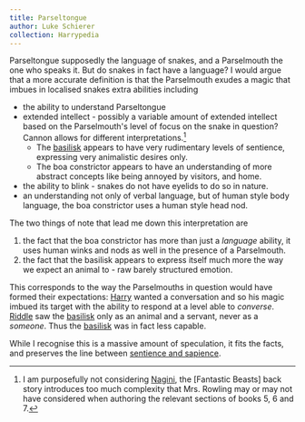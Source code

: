 ```yaml
---
title: Parseltongue
author: Luke Schierer
collection: Harrypedia
---
```


Parseltongue supposedly the language of snakes, and a Parselmouth the one who speaks it. But do snakes in fact have a language? I would argue that a more accurate definition is that the Parselmouth exudes a magic that imbues in localised snakes extra abilities including

- the ability to understand Parseltongue
- extended intellect - possibly a variable amount of extended intellect based on the Parselmouth's level of focus on the snake in question? Cannon allows for different interpretations.[^241109-1]
  - The [basilisk] appears to have very rudimentary levels of sentience, expressing very animalistic desires only.
  - The boa constrictor appears to have an understanding of more abstract concepts like being annoyed by visitors, and home.
- the ability to blink - snakes do not have eyelids to do so in nature.
- an understanding not only of verbal language, but of human style body language, the boa constrictor uses a human style head nod.

The two things of note that lead me down this interpretation are

1. the fact that the boa constrictor has more than just a _language_ ability, it uses human winks and nods as well in the presence of a Parselmouth.
2. the fact that the basilisk appears to express itself much more the way we expect an animal to - raw barely structured emotion.

This corresponds to the way the Parselmouths in question would have formed their expectations: [Harry] wanted a conversation and so his magic imbued its target with the ability to respond at a level able to _converse_. [Riddle] saw the [basilisk] only as an animal and a servant, never as a _someone_. Thus the [basilisk] was in fact less capable.

While I recognise this is a massive amount of speculation, it fits the facts, and preserves the line between [sentience and sapience].

[basilisk]: /Harrypedia/animals/basilisk/
[Harry]: /Harrypedia/people/Potter/Harry_James/
[Riddle]: /Harrypedia/people/riddle/tom_marvolo/
[sentience and sapience]: /Harrypedia/animals/
[Nagini]: /Harrypedia/people/nagini/
[Fantatic Beasts]: /Harrypedia/fantaticbeasts/

[^241109-1]: I am purposefully not considering [Nagini], the [Fantastic Beasts] back story introduces too much complexity that Mrs. Rowling may or may not have considered when authoring the relevant sections of books 5, 6 and 7.
